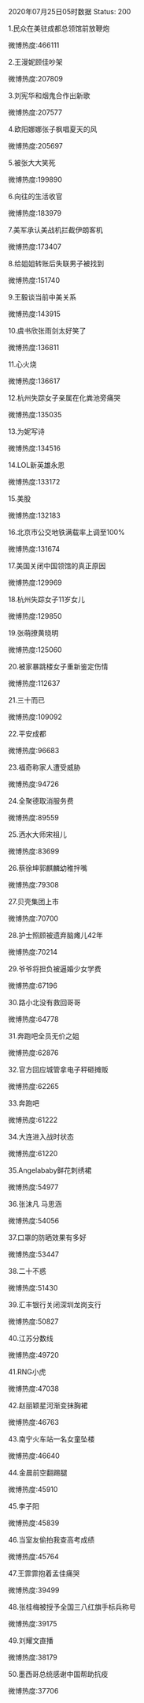 2020年07月25日05时数据
Status: 200

1.民众在美驻成都总领馆前放鞭炮

微博热度:466111

2.王漫妮顾佳吵架

微博热度:207809

3.刘宪华和烟鬼合作出新歌

微博热度:207577

4.欧阳娜娜张子枫唱夏天的风

微博热度:205697

5.被张大大笑死

微博热度:199890

6.向往的生活收官

微博热度:183979

7.美军承认美战机拦截伊朗客机

微博热度:173407

8.给姐姐转账后失联男子被找到

微博热度:151740

9.王毅谈当前中美关系

微博热度:143915

10.虞书欣张雨剑太好笑了

微博热度:136811

11.心火烧

微博热度:136617

12.杭州失踪女子亲属在化粪池旁痛哭

微博热度:135035

13.为妮写诗

微博热度:134516

14.LOL新英雄永恩

微博热度:133172

15.美股

微博热度:132183

16.北京市公交地铁满载率上调至100%

微博热度:131674

17.美国关闭中国领馆的真正原因

微博热度:129969

18.杭州失踪女子11岁女儿

微博热度:129850

19.张萌撩黄晓明

微博热度:125060

20.被家暴跳楼女子重新鉴定伤情

微博热度:112637

21.三十而已

微博热度:109092

22.平安成都

微博热度:96683

23.福奇称家人遭受威胁

微博热度:94726

24.全聚德取消服务费

微博热度:89559

25.洒水大师宋祖儿

微博热度:83699

26.蔡徐坤郭麒麟幼稚拌嘴

微博热度:79308

27.贝壳集团上市

微博热度:70700

28.护士照顾被遗弃脑瘫儿42年

微博热度:70214

29.爷爷将担负被逼婚少女学费

微博热度:67196

30.路小北没有救回哥哥

微博热度:64778

31.奔跑吧全员无价之姐

微博热度:62876

32.官方回应城管拿电子秤砸摊贩

微博热度:62265

33.奔跑吧

微博热度:61222

34.大连进入战时状态

微博热度:61220

35.Angelababy鲜花刺绣裙

微博热度:54977

36.张沫凡 马思涵

微博热度:54056

37.口罩的防晒效果有多好

微博热度:53447

38.二十不惑

微博热度:51430

39.汇丰银行关闭深圳龙岗支行

微博热度:50827

40.江苏分数线

微博热度:49720

41.RNG小虎

微博热度:47038

42.赵丽颖星河渐变抹胸裙

微博热度:46763

43.南宁火车站一名女童坠楼

微博热度:46640

44.金晨前空翻踢腿

微博热度:45910

45.李子阳

微博热度:45839

46.当室友偷拍我查高考成绩

微博热度:45764

47.王霏霏抱着孟佳痛哭

微博热度:39499

48.张桂梅被授予全国三八红旗手标兵称号

微博热度:39175

49.刘耀文直播

微博热度:38179

50.墨西哥总统感谢中国帮助抗疫

微博热度:37706

